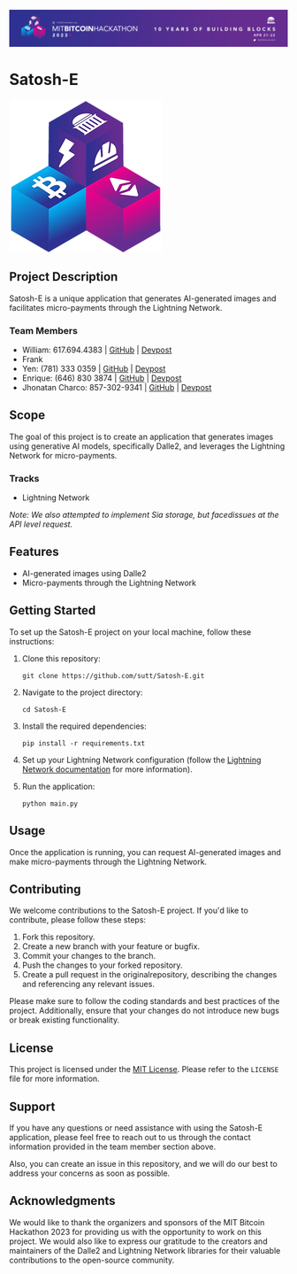 ![alt text](https://github.com/sutt/Satosh-E/blob/main/back/static/assets/img/cover.png?raw=true)
# Satosh-E
![alt text](https://github.com/sutt/Satosh-E/blob/main/back/static/assets/img/profile.png?raw=true)
## Project Description

Satosh-E is a unique application that generates AI-generated images and facilitates micro-payments through the Lightning Network.

### Team Members

- William: 617.694.4383 | [GitHub](https://github.com/sutt) | [Devpost](https://devpost.com/wsutton)
- Frank
- Yen: (781) 333 0359 | [GitHub](https://github.com/yd1357) | [Devpost](https://devpost.com/y-diep)
- Enrique: (646) 830 3874 | [GitHub](https://github.com/jegamboafuentes) | [Devpost](https://devpost.com/jogamboa)
- Jhonatan Charco: 857-302-9341 | [GitHub](https://github.com/JhonatanCharco) | [Devpost](https://devpost.com/Jhonatancharco)

## Scope

The goal of this project is to create an application that generates images using generative AI models, specifically Dalle2, and leverages the Lightning Network for micro-payments.

### Tracks

- Lightning Network

*Note: We also attempted to implement Sia storage, but facedissues at the API level request.*

## Features

- AI-generated images using Dalle2
- Micro-payments through the Lightning Network

## Getting Started

To set up the Satosh-E project on your local machine, follow these instructions:

1. Clone this repository:

   ```
   git clone https://github.com/sutt/Satosh-E.git
   ```

2. Navigate to the project directory:

   ```
   cd Satosh-E
   ```

3. Install the required dependencies:

   ```
   pip install -r requirements.txt
   ```

4. Set up your Lightning Network configuration (follow the [Lightning Network documentation](https://lightning.network) for more information).

5. Run the application:

   ```
   python main.py
   ```

## Usage

Once the application is running, you can request AI-generated images and make micro-payments through the Lightning Network.

## Contributing

We welcome contributions to the Satosh-E project. If you'd like to contribute, please follow these steps:

1. Fork this repository.
2. Create a new branch with your feature or bugfix.
3. Commit your changes to the branch.
4. Push the changes to your forked repository.
5. Create a pull request in the originalrepository, describing the changes and referencing any relevant issues.

Please make sure to follow the coding standards and best practices of the project. Additionally, ensure that your changes do not introduce new bugs or break existing functionality.

## License

This project is licensed under the [MIT License](LICENSE). Please refer to the `LICENSE` file for more information.

## Support

If you have any questions or need assistance with using the Satosh-E application, please feel free to reach out to us through the contact information provided in the team member section above.

Also, you can create an issue in this repository, and we will do our best to address your concerns as soon as possible.

## Acknowledgments

We would like to thank the organizers and sponsors of the MIT Bitcoin Hackathon 2023 for providing us with the opportunity to work on this project. We would also like to express our gratitude to the creators and maintainers of the Dalle2 and Lightning Network libraries for their valuable contributions to the open-source community.